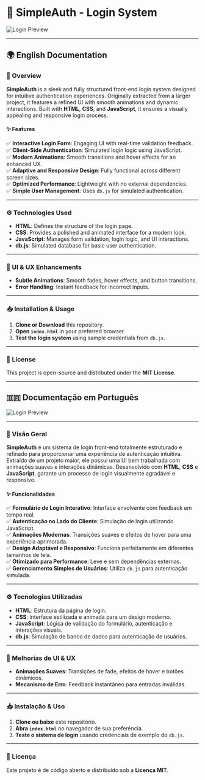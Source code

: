 # 🔐 SimpleAuth - Login System

![Login Preview](https://i.postimg.cc/0ypHQZdV/image.png)

---

## 🌍 English Documentation

### 📖 Overview

**SimpleAuth** is a sleek and fully structured front-end login system designed for intuitive authentication experiences. Originally extracted from a larger project, it features a refined UI with smooth animations and dynamic interactions. Built with **HTML**, **CSS**, and **JavaScript**, it ensures a visually appealing and responsive login process.

#### ✨ Features
✅ **Interactive Login Form**: Engaging UI with real-time validation feedback.  
✅ **Client-Side Authentication**: Simulated login logic using JavaScript.  
✅ **Modern Animations**: Smooth transitions and hover effects for an enhanced UX.  
✅ **Adaptive and Responsive Design**: Fully functional across different screen sizes.  
✅ **Optimized Performance**: Lightweight with no external dependencies.  
✅ **Simple User Management**: Uses `db.js` for simulated authentication.  

---

### ⚙️ Technologies Used

- **HTML**: Defines the structure of the login page.
- **CSS**: Provides a polished and animated interface for a modern look.
- **JavaScript**: Manages form validation, login logic, and UI interactions.
- **db.js**: Simulated database for basic user authentication.

---

### 🎨 UI & UX Enhancements

- **Subtle Animations**: Smooth fades, hover effects, and button transitions.  
- **Error Handling**: Instant feedback for incorrect inputs.  

---

### 📥 Installation & Usage

1. **Clone or Download** this repository.  
2. **Open `index.html`** in your preferred browser.  
3. **Test the login system** using sample credentials from `db.js`.  

---

### 📝 License

This project is open-source and distributed under the **MIT License**.

---

## 🇧🇷 Documentação em Português

![Login Preview](https://i.postimg.cc/0ypHQZdV/image.png)

---

### 📖 Visão Geral

**SimpleAuth** é um sistema de login front-end totalmente estruturado e refinado para proporcionar uma experiência de autenticação intuitiva. Extraído de um projeto maior, ele possui uma UI bem trabalhada com animações suaves e interações dinâmicas. Desenvolvido com **HTML**, **CSS** e **JavaScript**, garante um processo de login visualmente agradável e responsivo.

#### ✨ Funcionalidades
✅ **Formulário de Login Interativo**: Interface envolvente com feedback em tempo real.  
✅ **Autenticação no Lado do Cliente**: Simulação de login utilizando JavaScript.  
✅ **Animações Modernas**: Transições suaves e efeitos de hover para uma experiência aprimorada.  
✅ **Design Adaptável e Responsivo**: Funciona perfeitamente em diferentes tamanhos de tela.  
✅ **Otimizado para Performance**: Leve e sem dependências externas.  
✅ **Gerenciamento Simples de Usuários**: Utiliza `db.js` para autenticação simulada.  

---

### ⚙️ Tecnologias Utilizadas

- **HTML**: Estrutura da página de login.
- **CSS**: Interface estilizada e animada para um design moderno.
- **JavaScript**: Lógica de validação do formulário, autenticação e interações visuais.
- **db.js**: Simulação de banco de dados para autenticação de usuários.

---

### 🎨 Melhorias de UI & UX

- **Animações Suaves**: Transições de fade, efeitos de hover e botões dinâmicos.  
- **Mecanismo de Erro**: Feedback instantâneo para entradas inválidas.  

---

### 📥 Instalação & Uso

1. **Clone ou baixe** este repositório.  
2. **Abra `index.html`** no navegador de sua preferência.  
3. **Teste o sistema de login** usando credenciais de exemplo do `db.js`.  

---

### 📝 Licença

Este projeto é de código aberto e distribuído sob a **Licença MIT**.